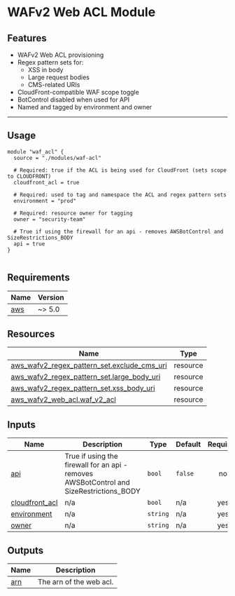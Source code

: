 # WAFv2 Web ACL Module

## Features

- WAFv2 Web ACL provisioning
- Regex pattern sets for:
  - XSS in body
  - Large request bodies
  - CMS-related URIs
- CloudFront-compatible WAF scope toggle
- BotControl disabled when used for API
- Named and tagged by environment and owner

---

## Usage

```hcl
module "waf_acl" {
  source = "./modules/waf-acl"

  # Required: true if the ACL is being used for CloudFront (sets scope to CLOUDFRONT)
  cloudfront_acl = true

  # Required: used to tag and namespace the ACL and regex pattern sets
  environment = "prod"

  # Required: resource owner for tagging
  owner = "security-team"

  # True if using the firewall for an api - removes AWSBotControl and SizeRestrictions_BODY
  api = true
}


```

<!-- BEGIN_TF_DOCS -->

## Requirements

| Name                                                   | Version |
| ------------------------------------------------------ | ------- |
| <a name="requirement_aws"></a> [aws](#requirement_aws) | ~> 5.0  |

## Resources

| Name                                                                                                                                               | Type     |
| -------------------------------------------------------------------------------------------------------------------------------------------------- | -------- |
| [aws_wafv2_regex_pattern_set.exclude_cms_uri](https://registry.terraform.io/providers/hashicorp/aws/latest/docs/resources/wafv2_regex_pattern_set) | resource |
| [aws_wafv2_regex_pattern_set.large_body_uri](https://registry.terraform.io/providers/hashicorp/aws/latest/docs/resources/wafv2_regex_pattern_set)  | resource |
| [aws_wafv2_regex_pattern_set.xss_body_uri](https://registry.terraform.io/providers/hashicorp/aws/latest/docs/resources/wafv2_regex_pattern_set)    | resource |
| [aws_wafv2_web_acl.waf_v2_acl](https://registry.terraform.io/providers/hashicorp/aws/latest/docs/resources/wafv2_web_acl)                          | resource |

## Inputs

| Name                                                                        | Description                                                                             | Type     | Default | Required |
| --------------------------------------------------------------------------- | --------------------------------------------------------------------------------------- | -------- | ------- | :------: |
| <a name="input_api"></a> [api](#input_api)                                  | True if using the firewall for an api - removes AWSBotControl and SizeRestrictions_BODY | `bool`   | `false` |    no    |
| <a name="input_cloudfront_acl"></a> [cloudfront_acl](#input_cloudfront_acl) | n/a                                                                                     | `bool`   | n/a     |   yes    |
| <a name="input_environment"></a> [environment](#input_environment)          | n/a                                                                                     | `string` | n/a     |   yes    |
| <a name="input_owner"></a> [owner](#input_owner)                            | n/a                                                                                     | `string` | n/a     |   yes    |

## Outputs

| Name                                         | Description             |
| -------------------------------------------- | ----------------------- |
| <a name="output_arn"></a> [arn](#output_arn) | The arn of the web acl. |

<!-- END_TF_DOCS -->
